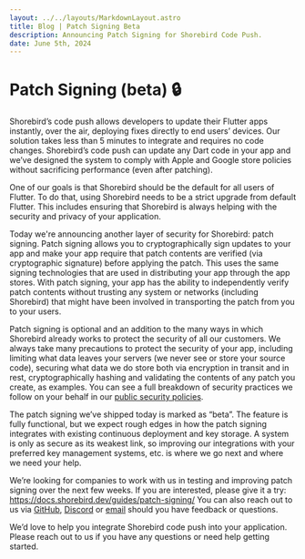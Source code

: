 ```yaml
---
layout: ../../layouts/MarkdownLayout.astro
title: Blog | Patch Signing Beta
description: Announcing Patch Signing for Shorebird Code Push.
date: June 5th, 2024
---
```


# Patch Signing (beta) 🔒

Shorebird’s code push allows developers to update their Flutter apps instantly,
over the air, deploying fixes directly to end users’ devices. Our solution takes
less than 5 minutes to integrate and requires no code changes. Shorebird’s code
push can update any Dart code in your app and we’ve designed the system to
comply with Apple and Google store policies without sacrificing performance
(even after patching).

One of our goals is that Shorebird should be the default for all users of
Flutter. To do that, using Shorebird needs to be a strict upgrade from default
Flutter. This includes ensuring that Shorebird
is always helping with the security and privacy of your application.

Today we're announcing another layer of security for Shorebird: patch
signing. Patch signing allows you to cryptographically sign updates to your app
and make your app require that patch contents are verified (via cryptographic
signature) before applying the patch. This uses the same signing technologies
that are used in distributing your app through the app stores. With patch
signing, your app has the ability to independently verify patch contents without
trusting any system or networks (including Shorebird) that might have been
involved in transporting the patch from you to your users.

Patch signing is optional and an addition to the many ways in
which Shorebird already works to protect the security of all our customers. We
always take many precautions to protect the security of your app, including
limiting what data leaves your servers (we never see or store your source
code), securing what data we do store both via encryption in transit and in
rest, cryptographically hashing and validating the contents of any patch you
create, as examples. You can see a full breakdown of security practices we
follow on your behalf in our [public security
policies](https://handbook.shorebird.dev/security).

The patch signing we’ve shipped today is marked as “beta”. The feature is fully
functional, but we expect rough edges in how the patch signing integrates with
existing continuous deployment and key storage. A system is only as secure as
its weakest link, so improving our integrations with your preferred key
management systems, etc. is where we go next and where we need your help.

We’re looking for companies to work with us in testing and improving patch
signing over the next few weeks. If you are interested, please give it a try:
https://docs.shorebird.dev/guides/patch-signing/ You can also reach out to us
via [GitHub](https://github.com/shorebirdtech/shorebird/),
[Discord](https://discord.gg/shorebird) or [email](contact@shorebird.dev) should
you have feedback or questions.

We’d love to help you integrate Shorebird code push into your application.
Please reach out to us if you have any questions or need help getting started.
